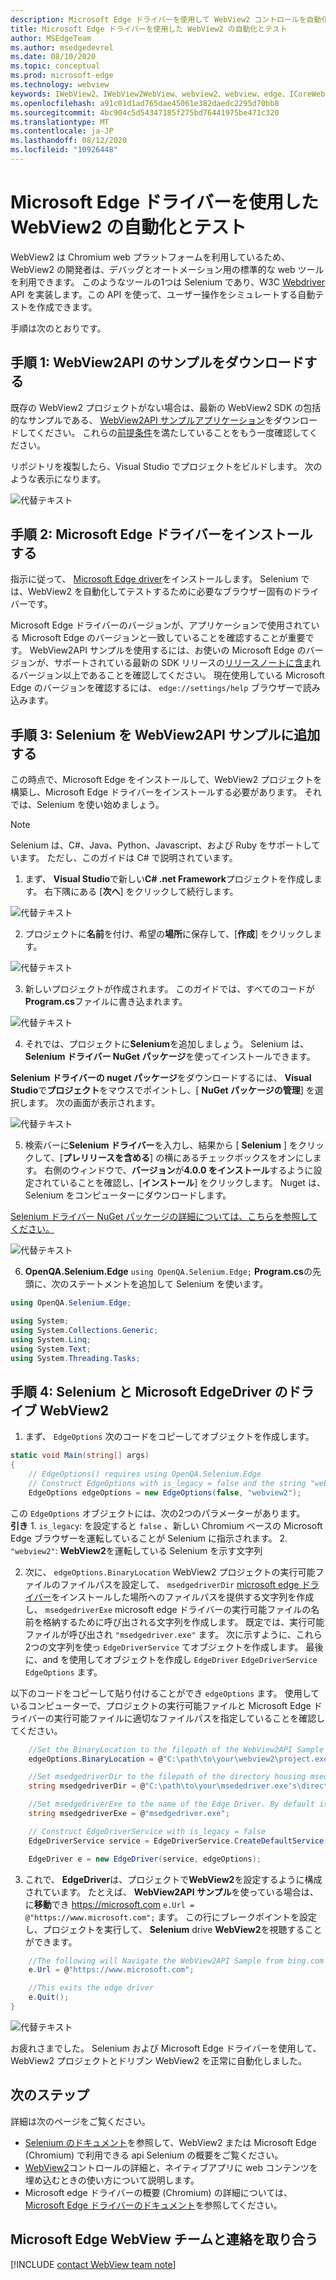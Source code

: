 ```yaml
---
description: Microsoft Edge ドライバーを使用して WebView2 コントロールを自動化およびテストする
title: Microsoft Edge ドライバーを使用した WebView2 の自動化とテスト
author: MSEdgeTeam
ms.author: msedgedevrel
ms.date: 08/10/2020
ms.topic: conceptual
ms.prod: microsoft-edge
ms.technology: webview
keywords: IWebView2、IWebView2WebView、webview2、webview、edge、ICoreWebView2、ICoreWebView2Controller、Selenium、Microsoft Edge Driver
ms.openlocfilehash: a91c01d1ad765dae45061e382daedc2295d70bb8
ms.sourcegitcommit: 4bc904c5d54347185f275bd76441975be471c320
ms.translationtype: MT
ms.contentlocale: ja-JP
ms.lasthandoff: 08/12/2020
ms.locfileid: "10926448"
---
```

# Microsoft Edge ドライバーを使用した WebView2 の自動化とテスト

WebView2 は Chromium web プラットフォームを利用しているため、WebView2 の開発者は、デバッグとオートメーション用の標準的な web ツールを利用できます。 このようなツールの1つは Selenium であり、W3C [Webdriver](https://www.w3.org/TR/webdriver2/) API を実装します。この API を使って、ユーザー操作をシミュレートする自動テストを作成できます。

手順は次のとおりです。

## 手順 1: WebView2API のサンプルをダウンロードする

既存の WebView2 プロジェクトがない場合は、最新の WebView2 SDK の包括的なサンプルである、 [WebView2API サンプルアプリケーション](https://github.com/MicrosoftEdge/WebView2Samples/tree/master/WebView2APISample#webview2-api-sample)をダウンロードしてください。 これらの[前提条件](https://github.com/MicrosoftEdge/WebView2Samples/tree/master/WebView2APISample#prerequisites)を満たしていることをもう一度確認してください。

リポジトリを複製したら、Visual Studio でプロジェクトをビルドします。 次のような表示になります。

![代替テキスト](../media/webdriver/sample-app.png)

## 手順 2: Microsoft Edge ドライバーをインストールする

指示に従って、 [Microsoft Edge driver](https://docs.microsoft.com/microsoft-edge/webdriver-chromium#download-microsoft-edge-driver)をインストールします。 Selenium では、WebView2 を自動化してテストするために必要なブラウザー固有のドライバーです。

Microsoft Edge ドライバーのバージョンが、アプリケーションで使用されている Microsoft Edge のバージョンと一致していることを確認することが重要です。 WebView2API サンプルを使用するには、お使いの Microsoft Edge のバージョンが、サポートされている最新の SDK リリースの[リリースノートに含ま](https://docs.microsoft.com/microsoft-edge/hosting/webview2/releasenotes)れるバージョン以上であることを確認してください。 現在使用している Microsoft Edge のバージョンを確認するには、 `edge://settings/help` ブラウザーで読み込みます。

## 手順 3: Selenium を WebView2API サンプルに追加する

この時点で、Microsoft Edge をインストールして、WebView2 プロジェクトを構築し、Microsoft Edge ドライバーをインストールする必要があります。 それでは、Selenium を使い始めましょう。

> [!NOTE]
> Selenium は、C#、Java、Python、Javascript、および Ruby をサポートしています。 ただし、このガイドは C# で説明されています。

1. まず、 **Visual Studio**で新しい**C# .net Framework**プロジェクトを作成します。 右下隅にある [**次へ**] をクリックして続行します。

![代替テキスト](../media/webdriver/new-project.png)

2. プロジェクトに**名前**を付け、希望の**場所**に保存して、[**作成**] をクリックします。

![代替テキスト](../media/webdriver/app-create.png)

3. 新しいプロジェクトが作成されます。 このガイドでは、すべてのコードが**Program.cs**ファイルに書き込まれます。

![代替テキスト](../media/webdriver/start-app.png)

4. それでは、プロジェクトに**Selenium**を追加しましょう。 Selenium は、 **Selenium ドライバー NuGet パッケージ**を使ってインストールできます。

**Selenium ドライバーの nuget パッケージ**をダウンロードするには、 **Visual Studio**で**プロジェクト**をマウスでポイントし、[ **NuGet パッケージの管理**] を選択します。 次の画面が表示されます。

![代替テキスト](../media/webdriver/download-nuget.png)

5. 検索バーに**Selenium ドライバー**を入力し、結果から [ **Selenium** ] をクリックして、[**プレリリースを含める**] の横にあるチェックボックスをオンにします。 右側のウィンドウで、**バージョン**が**4.0.0 をインストール**するように設定されていることを確認し、[**インストール**] をクリックします。 Nuget は、Selenium をコンピューターにダウンロードします。

[Selenium ドライバー NuGet パッケージの詳細については、こちらを参照してください。](https://www.nuget.org/packages/Selenium.WebDriver/4.0.0-alpha04)

![代替テキスト](../media/webdriver/nuget.png)

6. **OpenQA.Selenium.Edge** ```using OpenQA.Selenium.Edge;``` **Program.cs**の先頭に、次のステートメントを追加して Selenium を使います。

```csharp
using OpenQA.Selenium.Edge;

using System;
using System.Collections.Generic;
using System.Linq;
using System.Text;
using System.Threading.Tasks;
```

## 手順 4: Selenium と Microsoft EdgeDriver のドライブ WebView2

1. まず、 `EdgeOptions` 次のコードをコピーしてオブジェクトを作成します。

```csharp
static void Main(string[] args)
{
    // EdgeOptions() requires using OpenQA.Selenium.Edge
    // Construct EdgeOptions with is_legacy = false and the string "webview2"
    EdgeOptions edgeOptions = new EdgeOptions(false, "webview2");
```

この `EdgeOptions` オブジェクトには、次の2つのパラメーターがあります。
\
    **引き**
    1. `is_legacy`: を設定すると `false` 、新しい Chromium ベースの Microsoft Edge ブラウザーを運転していることが Selenium に指示されます。
    2. `"webview2"`: **WebView2**を運転している Selenium を示す文字列

2. 次に、 `edgeOptions.BinaryLocation` WebView2 プロジェクトの実行可能ファイルのファイルパスを設定して、 `msedgedriverDir` [microsoft edge ドライバー](https://developer.microsoft.com/microsoft-edge/tools/webdriver/#downloads)をインストールした場所へのファイルパスを提供する文字列を作成し、 `msedgedriverExe` microsoft edge ドライバーの実行可能ファイルの名前を格納するために呼び出される文字列を作成します。 既定では、実行可能ファイルが呼び出され `"msedgedriver.exe"` ます。 次に示すように、これら2つの文字列を使っ `EdgeDriverService` てオブジェクトを作成します。 最後に、and を使用してオブジェクトを作成し `EdgeDriver` `EdgeDriverService` `EdgeOptions` ます。

以下のコードをコピーして貼り付けることができ `edgeOptions` ます。 使用しているコンピューターで、プロジェクトの実行可能ファイルと Microsoft Edge ドライバーの実行可能ファイルに適切なファイルパスを指定していることを確認してください。

```csharp
    //Set the BinaryLocation to the filepath of the WebView2API Sample's executable
    edgeOptions.BinaryLocation = @"C:\path\to\your\webview2\project.exe";

    //Set msedgedriverDir to the filepath of the directory housing msedgedriver.exe
    string msedgedriverDir = @"C:\path\to\your\msededriver.exe's\directory";

    //Set msedgedriverExe to the name of the Edge Driver. By default it is:
    string msedgedriverExe = @"msedgedriver.exe";

    // Construct EdgeDriverService with is_legacy = false  
    EdgeDriverService service = EdgeDriverService.CreateDefaultService(msedgedriverDir, msedgedriverExe, false);

    EdgeDriver e = new EdgeDriver(service, edgeOptions);
```

3. これで、 **EdgeDriver**は、プロジェクトで**WebView2**を設定するように構成されています。 たとえば、 **WebView2API サンプル**を使っている場合は、に**移動**でき <https://microsoft.com> ```e.Url = @"https://www.microsoft.com";``` ます。 この行にブレークポイントを設定し、プロジェクトを実行して、 **Selenium** drive **WebView2**を視聴することができます。

```csharp
    //The following will Navigate the WebView2API Sample from bing.com to microsoft.com
    e.Url = @"https://www.microsoft.com";

    //This exits the edge driver
    e.Quit();
}
```

![代替テキスト](../media/webdriver/microsoft.png)

お疲れさまでした。 Selenium および Microsoft Edge ドライバーを使用して、WebView2 プロジェクトとドリブン WebView2 を正常に自動化しました。

## 次のステップ

詳細は次のページをご覧ください。

- [Selenium のドキュメント](https://www.selenium.dev/documentation/en/webdriver/)を参照して、WebView2 または Microsoft Edge (Chromium) で利用できる api Selenium の概要をご覧ください。
- [WebView2](https://docs.microsoft.com/microsoft-edge/hosting/webview2)コントロールの詳細と、ネイティブアプリに web コンテンツを埋め込むときの使い方について説明します。
- Microsoft edge ドライバーの概要 (Chromium) の詳細については、 [Microsoft Edge ドライバーのドキュメント](https://docs.microsoft.com/microsoft-edge/webdriver-chromium)を参照してください。

## Microsoft Edge WebView チームと連絡を取り合う  

[!INCLUDE [contact WebView team note](../includes/contact-webview-team-note.md)]  
